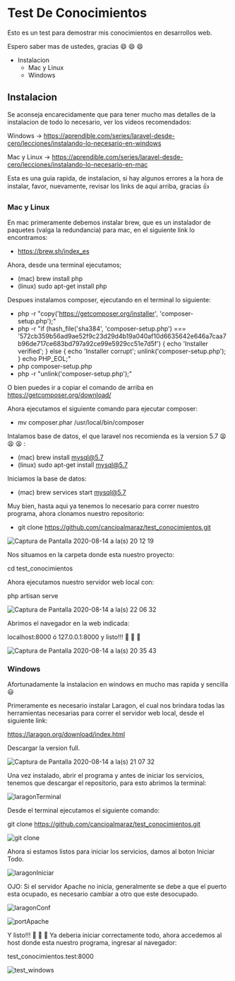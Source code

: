 # Test De Conocimientos

Esto es un test para demostrar mis conocimientos en desarrollos web.

Espero saber mas de ustedes, gracias :smile: :smile: :smile:

* Instalacion
  * Mac y Linux
  * Windows

## Instalacion

Se aconseja encarecidamente que para tener mucho mas detalles de la instalacion de todo lo necesario, ver los videos recomendados:

Windows -> https://aprendible.com/series/laravel-desde-cero/lecciones/instalando-lo-necesario-en-windows

Mac y Linux -> https://aprendible.com/series/laravel-desde-cero/lecciones/instalando-lo-necesario-en-mac

Esta es una guia rapida, de instalacion, si hay algunos errores a la hora de instalar, favor, nuevamente, revisar los links de aqui arriba, gracias :+1:

### Mac y Linux

En mac primeramente debemos instalar brew, que es un instalador de paquetes (valga la redundancia) para mac, en el siguiente link lo encontramos:

* https://brew.sh/index_es

Ahora, desde una terminal ejecutamos;

* (mac) brew install php
* (linux) sudo apt-get install php

Despues instalamos composer, ejecutando en el terminal lo siguiente:

* php -r "copy('https://getcomposer.org/installer', 'composer-setup.php');"
* php -r "if (hash_file('sha384', 'composer-setup.php') === '572cb359b56ad9ae52f9c23d29d4b19a040af10d6635642e646a7caa7b96de717ce683bd797a92ce99e5929cc51e7d5f') { echo 'Installer verified'; } else { echo 'Installer corrupt'; unlink('composer-setup.php'); } echo PHP_EOL;"
* php composer-setup.php
* php -r "unlink('composer-setup.php');"

O bien puedes ir a copiar el comando de arriba en https://getcomposer.org/download/

Ahora ejecutamos el siguiente comando para ejecutar composer:

* mv composer.phar /usr/local/bin/composer

Intalamos base de datos, el que laravel nos recomienda es la version 5.7 :tired_face: :tired_face: :tired_face: :

* (mac) brew install mysql@5.7
* (linux) sudo apt-get install mysql@5.7

Iniciamos la base de datos:

* (mac) brew services start mysql@5.7

Muy bien, hasta aqui ya tenemos lo necesario para correr nuestro programa, ahora clonamos nuestro repositorio:

* git clone https://github.com/cancioalmaraz/test_conocimientos.git

![Captura de Pantalla 2020-08-14 a la(s) 20 12 19](https://user-images.githubusercontent.com/47458067/90303276-b3ac2080-de7a-11ea-81bf-9c73bcd7de24.png)

Nos situamos en la carpeta donde esta nuestro proyecto:

cd test_conocimientos

Ahora ejecutamos nuestro servidor web local con:

php artisan serve

![Captura de Pantalla 2020-08-14 a la(s) 22 06 32](https://user-images.githubusercontent.com/47458067/90303298-d8a09380-de7a-11ea-9951-626cf8d75850.png)

Abrimos el navegador en la web indicada:

localhost:8000 ó 127.0.0.1:8000 y listo!!! :tada: :tada: :tada:

![Captura de Pantalla 2020-08-14 a la(s) 20 35 43](https://user-images.githubusercontent.com/47458067/90303350-4ea4fa80-de7b-11ea-8d42-35bc5ad532a5.png)


### Windows

Afortunadamente la instalacion en windows en mucho mas rapida y sencilla :smiley:

Primeramente es necesario instalar Laragon, el cual nos brindara todas las herramientas necesarias para correr el servidor web local, desde el siguiente link:

https://laragon.org/download/index.html

Descargar la version full.

![Captura de Pantalla 2020-08-14 a la(s) 21 07 32](https://user-images.githubusercontent.com/47458067/90302222-ab4fe780-de72-11ea-8aa6-0f395847e02f.png)

Una vez instalado, abrir el programa y antes de iniciar los servicios, tenemos que descargar el repositorio, para esto abrimos la terminal:

![laragonTerminal](https://user-images.githubusercontent.com/47458067/90302304-38933c00-de73-11ea-8909-77869c5bd275.PNG)

Desde el terminal ejecutamos el siguiente comando:

git clone https://github.com/cancioalmaraz/test_conocimientos.git

![git clone](https://user-images.githubusercontent.com/47458067/90302353-a3447780-de73-11ea-834f-7df0aa1cb6f8.PNG)

Ahora si estamos listos para iniciar los servicios, damos al boton Iniciar Todo.

![laragonIniciar](https://user-images.githubusercontent.com/47458067/90302383-d7b83380-de73-11ea-800b-b63fbfca62c8.PNG)

OJO: Si el servidor Apache no inicia, generalmente se debe a que el puerto esta ocupado, es necesario cambiar a otro que este desocupado.

![laragonConf](https://user-images.githubusercontent.com/47458067/90302412-03d3b480-de74-11ea-9bd6-6879e1c823b8.PNG)

![portApache](https://user-images.githubusercontent.com/47458067/90302417-10580d00-de74-11ea-9824-16f8ba29190e.PNG)

Y listo!!! :tada: :tada: :tada: Ya deberia iniciar correctamente todo, ahora accedemos al host donde esta nuestro programa, ingresar al navegador:

test_conocimientos.test:8000

![test_windows](https://user-images.githubusercontent.com/47458067/90302474-60cf6a80-de74-11ea-8c34-ede9951f475d.PNG)
